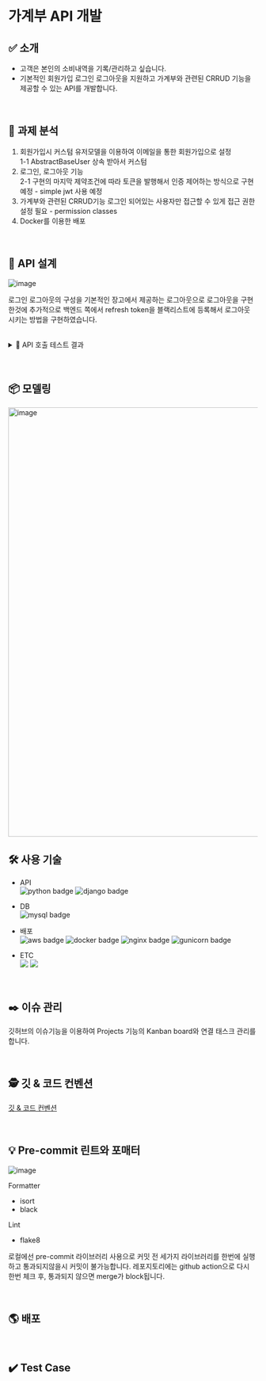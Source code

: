 # 가계부 API 개발

## ✅ 소개
- 고객은 본인의 소비내역을 기록/관리하고 싶습니다.
- 기본적인 회원가입 로그인 로그아웃을 지원하고 가계부와 관련된 CRRUD 기능을 제공할 수 있는 API를 개발합니다.

<br>

## 📌 과제 분석
1. 회원가입시 커스텀 유저모델을 이용하여 이메일을 통한 회원가입으로 설정 <br>
  1-1 AbstractBaseUser 상속 받아서 커스텀
2. 로그인, 로그아웃 기능 <br>
  2-1 구현의 마지막 제약조건에 따라 토큰을 발행해서 인증 제어하는 방식으로 구현 예정 - simple jwt 사용 예정
3. 가계부와 관련된 CRRUD기능 로그인 되어있는 사용자만 접근할 수 있게 접근 권한 설정 필요 - permission classes
4. Docker를 이용한 배포 

<br>

## 📃 API 설계
![image](https://user-images.githubusercontent.com/89897944/189605994-3dfaf25e-4017-416b-87f0-d125f27d130a.png)

로그인 로그아웃의 구성을 기본적인 장고에서 제공하는 로그아웃으로 로그아웃을 구현한것에 추가적으로 백엔드 쪽에서 refresh token을 블랙리스트에 등록해서 로그아웃 시키는 방법을 구현하였습니다.


<br>
<details>
<summary>🚀 API 호출 테스트 결과</summary>
<div markdown="1">
<ul>
  <li>
    <p>회원가입</p>
    <img width="680" alt="image" src="https://user-images.githubusercontent.com/89897944/189649132-167bbbec-57fd-4a90-aace-e0473f9d440d.png">
  </li>
  <li>
    <p>로그인</p>
    <img width="1267" alt="image" src="https://user-images.githubusercontent.com/89897944/189649244-7289c288-92d3-4f7f-8914-7ce27f858f5d.png">
  </li>
  <li>
    <p>로그아웃</p>
    <img width="743" alt="image" src="https://user-images.githubusercontent.com/89897944/189649971-b3059c9d-7bea-4071-9c45-37dbdebab6b6.png">

  </li>
  <li>
    <p>로그아웃(토큰반납)</p>
    <img width="840" alt="image" src="https://user-images.githubusercontent.com/89897944/189649802-a0e10bf8-947d-42b7-9c41-852929314ebf.png">

  </li>
  <li>
    <p>가계부 목록 조회</p>
    
  </li>
  <li>
    <p>삭제된 가계부 목록 조회</p>
    
  </li>
  <li>
    <p>가계부 생성</p>
    
  </li>
  <li>
    <p>가계부 조회</p>
    
  </li>
  <li>
    <p>가계부 수정</p>
    
  </li>
  <li>
    <p>가계부 삭제</p>
    
  </li>
  <li>
    <p>가계부 복구</p>
    
  </li>
  <li>
    <p>가계부 기록 생성</p>
    
  </li>
  <li>
    <p>가계부 기록 조회</p>
    
  </li>
  <li>
    <p>가계부 기록 수정</p>
    
  </li>
  <li>
    <p>가계부 기록 삭제</p>
    
  </li>
  <li>
    <p>가계부 기록 복구</p>
    
  </li>
</ul>
</div>
</details>

<br>

<br>

## 📦 모델링
<img width="867" alt="image" src="https://user-images.githubusercontent.com/89897944/188925423-080a3e7c-e81e-4c3b-af7e-62f1799a9fce.png">


<br>

## 🛠 사용 기술
- API<br>
![python badge](https://img.shields.io/badge/Python-3.9-%233776AB?&logo=python&logoColor=white)
![django badge](https://img.shields.io/badge/Django-4.0.6-%23092E20?&logo=Django&logoColor=white)
- DB<br>
![mysql badge](https://img.shields.io/badge/MySQL-5.7-%234479A1?&logo=MySQL&logoColor=white)

- 배포<br>
![aws badge](https://img.shields.io/badge/AWS-EC2-%23FF9900?&logo=Amazon%20EC2&logoColor=white)
![docker badge](https://img.shields.io/badge/Docker-20.10.17-%232496ED?&logo=Docker&logoColor=white)
![nginx badge](https://img.shields.io/badge/Nginx-1.23.0-%23009639?logo=NGINX&locoColor=white)
![gunicorn badge](https://img.shields.io/badge/Gunicorn-20.1.0-%23499848?logo=Gunicorn&locoColor=white)
- ETC<br>
  <img src="https://img.shields.io/badge/Git-F05032?style=flat&logo=Git&logoColor=white"/>
  <img src="https://img.shields.io/badge/Github action-2088FF?style=flat&logo=Github%20Actions&logoColor=white"/>

<br>

## :black_nib: 이슈 관리
깃허브의 이슈기능을 이용하여 Projects 기능의 Kanban board와 연결 태스크 관리를 합니다.

<br>

## 🕵️‍ 깃 & 코드 컨벤션
[깃 & 코드 컨벤션](https://github.com/nmdkims/account_book_payhere/wiki/Git-and-Code-Convention)

<br>

## 💡 Pre-commit 린트와 포매터
![image](https://user-images.githubusercontent.com/89897944/188915566-7afc987f-a29a-440e-b936-26f0822dad52.png)

Formatter
- isort
- black

Lint
- flake8

로컬에선 pre-commit 라이브러리 사용으로 커밋 전 세가지 라이브러리를 한번에 실행하고 통과되지않을시 커밋이 불가능합니다.
레포지토리에는 github action으로 다시 한번 체크 후, 통과되지 않으면 merge가 block됩니다.

<br>

## 🌎 배포

<br>

## ✔️ Test Case 

<br>


